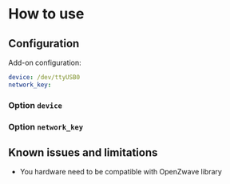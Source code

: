 # How to use

## Configuration

Add-on configuration:

```yaml
device: /dev/ttyUSB0
network_key: 
```

### Option `device`


### Option `network_key`


## Known issues and limitations

- You hardware need to be compatible with OpenZwave library
